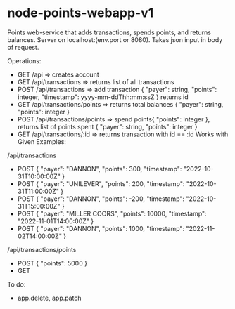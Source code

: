 # node-points-webapp-v1
Points web-service that adds transactions, spends points, and returns balances.
Server on localhost:(env.port or 8080).
Takes json input in body of request. 

Operations:
- GET /api => creates account
- GET /api/transactions => returns list of all transactions
- POST /api/transactions => add transaction { "payer": string, "points": integer, "timestamp": yyyy-mm-ddThh:mm:ssZ } returns id
- GET /api/transactions/points => returns total balances { "payer": string, "points": integer }
- POST /api/transactions/points => spend points{ "points": integer }, returns list of points spent { "payer": string, "points": integer }
- GET /api/transactions/:id => returns transaction with id == :id 
Works with Given Examples:

/api/transactions
- POST { "payer": "DANNON", "points": 300, "timestamp": "2022-10-31T10:00:00Z" }
- POST { "payer": "UNILEVER", "points": 200, "timestamp": "2022-10-31T11:00:00Z" }
- POST { "payer": "DANNON", "points": -200, "timestamp": "2022-10-31T15:00:00Z" }
- POST { "payer": "MILLER COORS", "points": 10000, "timestamp": "2022-11-01T14:00:00Z" }
- POST { "payer": "DANNON", "points": 1000, "timestamp": "2022-11-02T14:00:00Z" }
  
/api/transactions/points
- POST { "points": 5000 }
- GET 

To do: 
- app.delete, app.patch
